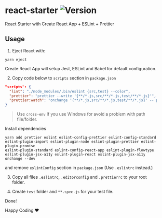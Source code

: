 # react-starter ![Version](https://img.shields.io/badge/version-1.0.0-green.svg)

React Starter with Create React App + ESLint + Prettier


## Usage

1. Eject React with:

```
yarn eject
```

Create React App will setup Jest, ESLint and Babel for default configuration.


2. Copy code below to `scripts` section in `package.json`

```json
"scripts": {
  "lint": "./node_modules/.bin/eslint {src,test} --color",
  "prettier": "prettier --write '{**/*.js,src/**/*.js,test/**/*.js}'",
  "prettier:watch": "onchange '{**/*.js,src/**/*.js,test/**/*.js}' -- prettier --write {{changed}}"
}
```

> Use `cross-env` If you use Windows for avoid a problem with path file/folder.

Install dependencies

```
yarn add prettier eslint eslint-config-prettier eslint-config-standard 
eslint-plugin-import eslint-plugin-node eslint-plugin-prettier eslint-plugin-promise 
eslint-plugin-standard eslint-config-react-app eslint-plugin-flowtype 
eslint-plugin-jsx-a11y eslint-plugin-react eslint-plugin-jsx-a11y onchange --dev
```

and remove `eslintConfig` section in `package.json` (Use `.eslintrc` instead.)

3. Copy all files `.eslintrc`, `.editorconfig` and `.prettierrc` to your root folder.

4. Create `test` folder and `**.spec.js` for your test file.

Done!

Happy Coding :heart:
